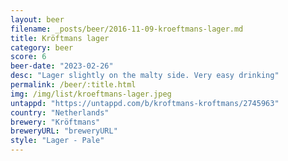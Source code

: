 ```yaml
---
layout: beer
filename: _posts/beer/2016-11-09-kroeftmans-lager.md
title: Kröftmans lager
category: beer
score: 6
beer-date: "2023-02-26"
desc: "Lager slightly on the malty side. Very easy drinking"
permalink: /beer/:title.html
img: /img/list/kroeftmans-lager.jpeg
untappd: "https://untappd.com/b/kroftmans-kroftmans/2745963"
country: "Netherlands"
brewery: "Kröftmans"
breweryURL: "breweryURL"
style: "Lager - Pale"
---
```

